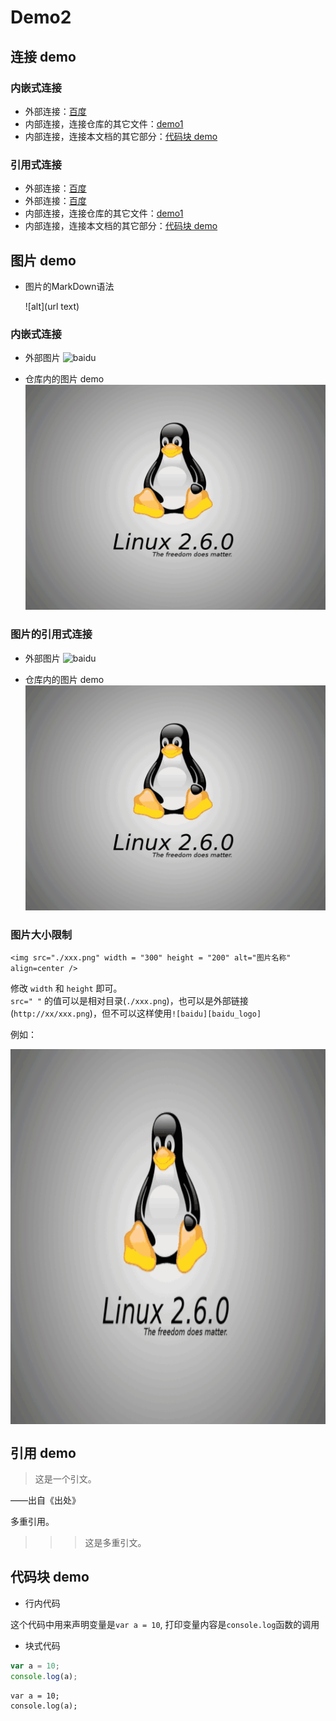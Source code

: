 # Demo2

## 连接 demo

### 内嵌式连接

- 外部连接：[百度](http://www.baidu.com)
- 内部连接，连接仓库的其它文件：[demo1](demo1.md)
- 内部连接，连接本文档的其它部分：[代码块 demo](demo2.md#代码块-demo)

### 引用式连接

- 外部连接：[百度]
- 外部连接：[百度][baidu]
- 内部连接，连接仓库的其它文件：[demo1]
- 内部连接，连接本文档的其它部分：[代码块 demo]

## 图片 demo

- 图片的MarkDown语法  

	![alt](url text)

### 内嵌式连接  
- 外部图片
![baidu](https://www.baidu.com/img/bd_logo1.png "百度网站")

- 仓库内的图片 demo  
![](images/Linux.png)

### 图片的引用式连接  
- 外部图片
![baidu][baidu_logo]

- 仓库内的图片 demo  
![][linux_logo]

### 图片大小限制
`<img src="./xxx.png" width = "300" height = "200" alt="图片名称" align=center />`

修改 `width` 和 `height` 即可。  
`src=" "` 的值可以是相对目录(`./xxx.png`)，也可以是外部链接(`http://xx/xxx.png`)，但不可以这样使用`![baidu][baidu_logo]`

例如：

<img src="images/Linux.png" width="600" height="600" alt="编译器和连接器" align=center />


## 引用 demo

> 这是一个引文。  

——出自《出处》

多重引用。

>>> 这是多重引文。

## 代码块 demo

- 行内代码

这个代码中用来声明变量是`var a = 10`, 打印变量内容是`console.log`函数的调用

- 块式代码

```javascript
var a = 10;
console.log(a);
```

    var a = 10;
    console.log(a);  


<!--- 下面是本文档中用到的连接 -->
[百度]: http://www.baidu.com
[baidu]: http://www.baidu.com
[demo1]:demo1.md
[代码块 demo]:demo2.md#代码块-demo

[baidu_logo]: https://www.baidu.com/img/bd_logo1.png
[linux_logo]: images/Linux.png
